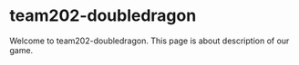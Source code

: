 # team202-doubledragon

Welcome to team202-doubledragon. 
This page is about description of our game.
